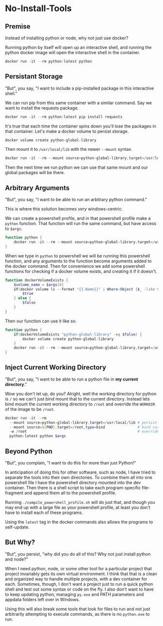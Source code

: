 # No-Install-Tools

## Premise

Instead of installing python or node, why not just use docker?

Running python by itself will open up an interactive shell, and running the python docker image will open the interactive shell in the container.

```powershell
docker run -it --rm python:latest python
```

## Persistant Storage

"But", you say, "I want to include a pip-installed package in this interactive shell."

We can run pip from this same container with a similar command. Say we want to install the requests package.

```powershell
docker run -it --rm python:latest pip install requests
```

It's true that each time the container spins down you'll lose the packages in that container. Let's make a docker volume to persist storage.

```powershell
docker volume create python-global-library
```

Then mount it to `/usr/local/lib` with the newer `--mount` syntax.

```powershell
docker run -it --rm --mount source=python-global-library,target=/usr/local/lib python:latest pip install requests
```

Then the next time we run python we can use that same mount and our global packages will be there.

## Arbitrary Arguments

"But", you say, "I want to be able to run an arbitrary python command."

This is where this solution becomes _very_ windows-centric.

We can create a powershell profile, and in that powershell profile make a `python` function. That function will run the same command, but have access to `$args`.

```powershell
function python {
    docker run -it --rm --mount source=python-global-library,target=/usr/local/lib python:latest python $args
}
```

When we type in `python` to powershell we will be running this powershell function, and any arguments to the function become arguments added to the docker command.
Then for convenience we add some powershell functions for checking if a docker volume exists, and creating it if it doesn't.

```powershell
function dockerVolumeExists {
    $volume_name = $args[0]
    if(docker volume ls --format "{{.Name}}" | Where-Object {$_ -like $volume_name}) {
        $true
    } else {
        $false
    }
}
```

Then our function can use it like so.

```powershell
function python {
    if(dockerVolumeExists "python-global-library" -eq $false) {
        docker volume create python-global-library
    }
    docker run -it --rm --mount source=python-global-library,target=/usr/local/lib python:latest python $args
}
```

## Inject Current Working Directory

"But", you say, "I want to be able to run a python file in **my current directory**."

Wow you don't let up, do you?
Alright, well the working directory for python is `/` so we can't just bind mount that to the current directory.
Instead lets bind mount the current working directory to `/root` and override the `WORKDIR` of the image to be `/root`.

```powershell
docker run -it --rm 
  --mount source=python-global-library,target=/usr/local/lib # persist storage
  --mount source=${PWD},target=/root,type=bind               # bind current directory
  -w /root                                                   # override working directory
  python:latest python $args
```

## Beyond Python

"But", you complain, "I want to do this for more than just Python!"

In anticipation of doing this for other software, such as node, I have tried to separate the tools into their own directories.
To combine them all into one powershell file I have the powershell directory mounted into the dev container.
Then there is a shell script to take each program-specific file-fragment and append them all to the powershell profile.

Running `./compile_powershell_profile.sh` will do just that, and though you may end up with a large file as your powershell profile, 
at least you don't have to install each of these programs.

Using the `latest` tag in the docker commands also allows the programs to self-update.

## But Why?

"But", you persist, "why did you do all of this? Why not just install python and node?"

When I need python, node, or some other tool for a particular project that project invariably gets its own virtual environment.
I think that that is a clean and organized way to handle multiple projects, with a dev container for each.
Sometimes, though, I don't want a project just to run a quick python shell and test out some syntax or code on the fly.
I also don't want to have to keep updating python, managing `py.exe` and PATH parameters and appdata folders left over in Windows.

Using this will also break some tools that look for files to run and not just arbitrarily attempting to execute commands, as there is no `python.exe` to run.
